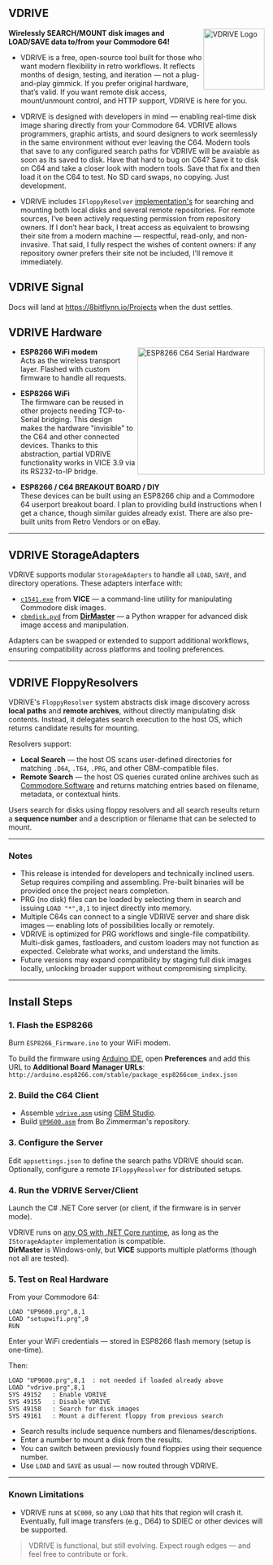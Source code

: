 ## VDRIVE
<img src="https://8bitflynn.io/Resources/Images/VDRIVE.png" alt="VDRIVE Logo" width="120" align="right"/>

**Wirelessly SEARCH/MOUNT disk images and LOAD/SAVE data to/from your Commodore 64!**

- VDRIVE is a free, open-source tool built for those who want modern flexibility in retro workflows. It reflects months of design, testing, and iteration — not a plug-and-play gimmick. If you prefer original hardware, that’s valid. If you want remote disk access, mount/unmount control, and HTTP support, VDRIVE is here for you.
  
- VDRIVE is designed with developers in mind — enabling real-time disk image sharing directly from your Commodore 64. VDRIVE allows programmers, graphic artists, and sourd designers to work seemlessly in the same environment without ever leaving the C64. Modern tools that save to any configured search paths for VDRIVE will be avaiable as soon as its saved to disk. Have that hard to bug on C64? Save it to disk on C64 and take a closer look with modern tools. Save that fix and then load it on the C64 to test. No SD card swaps, no copying. Just development.

- VDRIVE includes `IFloppyResolver` <a href="https://github.com/8bitflynn/VDRIVE/tree/master/VDRIVE/Floppy" target="_blank">implementation's</a> for searching and mounting both local disks and several remote repositories. For remote sources, I’ve been actively requesting permission from repository owners. If I don’t hear back, I treat access as equivalent to browsing their site from a modern machine — respectful, read-only, and non-invasive. That said, I fully respect the wishes of content owners: if any repository owner prefers their site not be included, I’ll remove it immediately.

## VDRIVE Signal

Docs will land at <a href="https://8bitflynn.io/Projects" target="_blank">https://8bitflynn.io/Projects</a> when the dust settles.

## VDRIVE Hardware

<img src="https://8bitflynn.io/Resources/Images/ESP8266_C64_SerialHardware.jpg" alt="ESP8266 C64 Serial Hardware" width="250" align="right"/>

- **ESP8266 WiFi modem**  
  Acts as the wireless transport layer. Flashed with custom firmware to handle all requests.

- **ESP8266 WiFi**  
  The firmware can be reused in other projects needing TCP-to-Serial bridging. This design makes the hardware "invisible" to the C64 and other connected devices. Thanks to this abstraction, partial VDRIVE functionality works in VICE 3.9 via its RS232-to-IP bridge.

- **ESP8266 / C64 BREAKOUT BOARD / DIY**  
  These devices can be built using an ESP8266 chip and a Commodore 64 userport breakout board. I plan to providing build instructions when I get a chance, though similar guides already exist. There are also pre-built units from Retro Vendors or on eBay.

---

## VDRIVE StorageAdapters

VDRIVE supports modular `StorageAdapters` to handle all `LOAD`, `SAVE`, and directory operations. These adapters interface with:

- [`c1541.exe`](https://vice-emu.sourceforge.io/) from **VICE** — a command-line utility for manipulating Commodore disk images.
- [`cbmdisk.pyd`](https://style64.org/cbmdisk) from **[DirMaster](https://style64.org/dirmaster)** — a Python wrapper for advanced disk image access and manipulation.

Adapters can be swapped or extended to support additional workflows, ensuring compatibility across platforms and tooling preferences.

---

## VDRIVE FloppyResolvers

VDRIVE's `FloppyResolver` system abstracts disk image discovery across **local paths** and **remote archives**, without directly manipulating disk contents. Instead, it delegates search execution to the host OS, which returns candidate results for mounting.

Resolvers support:

- **Local Search** — the host OS scans user-defined directories for matching `.D64`, `.T64`, `.PRG`, and other CBM-compatible files.
- **Remote Search** — the host OS queries curated online archives such as [Commodore.Software](https://commodore.software/) and returns matching entries based on filename, metadata, or contextual hints.

Users search for disks using floppy resolvers and all search reseults return a **sequence number** and a description or filename that can be selected to mount. 

---

### Notes

- This release is intended for developers and technically inclined users. Setup requires compiling and assembling. Pre-built binaries will be provided once the project nears completion.
- PRG (no disk) files can be loaded by selecting them in search and issuing `LOAD "*",8,1` to inject directly into memory.
- Multiple C64s can connect to a single VDRIVE server and share disk images — enabling lots of possibilities locally or remotely.
- VDRIVE is optimized for PRG workflows and single-file compatibility. Multi-disk games, fastloaders, and custom loaders may not function as expected. Celebrate what works, and understand the limits.
- Future versions may expand compatibility by staging full disk images locally, unlocking broader support without compromising simplicity.

---

## Install Steps

### 1. Flash the ESP8266
Burn `ESP8266_Firmware.ino` to your WiFi modem.

To build the firmware using [Arduino IDE](https://www.arduino.cc/en/software), open **Preferences** and add this URL to **Additional Board Manager URLs**:  
`http://arduino.esp8266.com/stable/package_esp8266com_index.json`  

### 2. Build the C64 Client
- Assemble [`vdrive.asm`](https://github.com/8bitflynn/VDRIVE/blob/master/vdrive.asm) using [CBM Studio](https://www.ajordison.co.uk/download.html).  
- Build [`UP9600.asm`](https://github.com/bozimmerman/Zimodem/blob/master/cbm8bit/src/up9600.asm) from Bo Zimmerman's repository.

### 3. Configure the Server
Edit `appsettings.json` to define the search paths VDRIVE should scan.  
Optionally, configure a remote `IFloppyResolver` for distributed setups.

### 4. Run the VDRIVE Server/Client
Launch the C# .NET Core server (or client, if the firmware is in server mode).

VDRIVE runs on [any OS with .NET Core runtime](https://github.com/dotnet/core/blob/main/release-notes/8.0/supported-os.md), as long as the `IStorageAdapter` implementation is compatible.  
**DirMaster** is Windows-only, but **VICE** supports multiple platforms (though not all are tested).

### 5. Test on Real Hardware
From your Commodore 64:

```
LOAD "UP9600.prg",8,1
LOAD "setupwifi.prg",8
RUN
```

Enter your WiFi credentials — stored in ESP8266 flash memory (setup is one-time).

Then:

```
LOAD "UP9600.prg",8,1  : not needed if loaded already above
LOAD "vdrive.prg",8,1
SYS 49152   : Enable VDRIVE  
SYS 49155   : Disable VDRIVE  
SYS 49158   : Search for disk images  
SYS 49161   : Mount a different floppy from previous search
```

- Search results include sequence numbers and filenames/descriptions.  
- Enter a number to mount a disk from the results.  
- You can switch between previously found floppies using their sequence number.  
- Use `LOAD` and `SAVE` as usual — now routed through VDRIVE.

---

### Known Limitations

- VDRIVE runs at `$C000`, so any `LOAD` that hits that region will crash it. Eventually, full image transfers (e.g., D64) to SDIEC or other devices will be supported.

> VDRIVE is functional, but still evolving. Expect rough edges — and feel free to contribute or fork.

